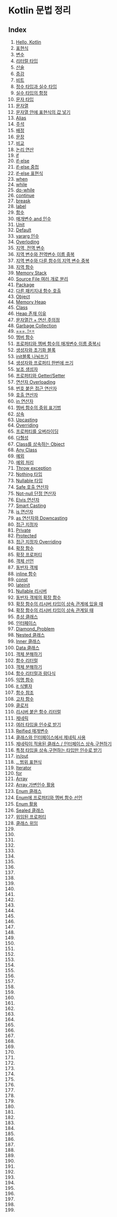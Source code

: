 Kotlin 문법 정리
==============


Index
-----

1. [Hello, Kotlin](https://github.com/jallannom1/KotlinPractice/blob/master/src/HelloKotlin.kt)
2. [표현식]()
3. [변수]()
4. [리터럴 타입]()
5. [산술]()
6. [증감]()
7. [비트]()
8. [정수 타입과 실수 타입]()
9. [실수 타입의 함정]()
10. [문자 타입]()
11. [문자열]()
12. [문자열 안에 표현식의 값 넣기]()
13. [Alias]()
14. [주석]()
15. [배정]()
16. [문장]()
17. [비교]()
18. [논리 연산]()
19. [if]()
20. [if-else]()
21. [if-else 중첩]()
22. [if-else 표현식]()
23. [when]()
24. [while]()
25. [do-while]()
27. [continue]()
28. [breask]()
29. [label]()
30. [함수]()
31. [매개변수 and 인수]()
32. [Unit]()
33. [Default]()
34. [vararg 인수]()
35. [Overloding]()
36. [지역, 전역 변수]()
37. [지역 변수와 전역변수 이름 중복]()
38. [지역 변수와 다룬 함수의 지역 변수 중복]()
39. [지역 함수]()
40. [Memory Stack]()
41. [Source File 여러 개로 분리]()
42. [Package]()
43. [다른 패키지내 함수 호출]()
44. [Object]() 
45. [Memory Heap]()
46. [Class]()
47. [Heap 존재 이유]()
48. [문자열간 + 연산 주의점]()
49. [Garbage Collection]()
50. [===, !==]()
51. [멤버 함수]()
52. [프로퍼티와 멤버 함수의 매개변수 이름 중복시]()
53. [생성자와 초기화 블록]()
54. [init블록 나눠쓰기]()
55. [생성자와 프로퍼티 한번에 쓰기]()
56. [보조 생성자]()
57. [프로퍼티와 Getter/Setter]()
58. [연산자 Overloading]()
59. [번호 붙은 접근 연산자]()
60. [호출 연산자]()
61. [in 연산자]()
62. [멤버 함수의 중위 표기법]()
63. [상속]()
64. [Upcasting]()
65. [Overriding]()
66. [프로퍼티를 오버라이딩]()
67. [다형성]()
68. [Class를 상속하는 Object]()
69. [Any Class]()
70. [예외]()
71. [예외 처리]()
72. [Throw exception]()
73. [Nothing 타입]()
74. [Nullable 타입]()
75. [Safe 호출 연산자]()
76. [Not-null 단정 연산자]()
77. [Elvis 연산자]()
78. [Smart Casting]()
79. [is 연산자]()
80. [as 연산자와 Downcasting]()
81. [접근 지정자]()
82. [Private]()
83. [Protected]()
84. [접근 지정자 Overriding]()
85. [확장 함수]()
86. [확장 프로퍼티]()
87. [객체 선언]()
88. [동반자 객체]()
89. [inline 함수]()
90. [const]()
91. [lateinit]()
92. [Nullable 리시버]()
93. [동반자 객체의 확장 함수]()
94. [확장 함수의 리시버 타입이 상속 관계에 있을 때]()
95. [확장 함수의 리시버 타입이 상속 관계일 때]()
96. [추상 클래스]()
97. [인터페이스]()
98. [Diamond_Problem]()
99. [Nested 클래스]()
100. [Inner 클래스]()
101. [Data 클래스]()
102. [객체 분해하기]()
103. [함수 리터럴]()
104. [객체 분해하기]()
105. [함수 리터럴과 람다식]()
106. [익명 함수]()
107. [it 식별자]()
108. [함수 참조]()
109. [고차 함수]()
110. [클로저]()
111. [리시버 붙은 함수 리터럴]()
112. [제네릭]()
113. [여러 타입을 인수로 받기]()
114. [Reified 매개변수]()
115. [클래스와 인터페이스에서 제네릭 사용]()
116. [제네릭이 적용된 클래스 / 인터페이스 상속,구현하기]()
117. [특정 타입을 상속,구현하는 타입만 인수로 받기]()
118. [in/out]()
119. [.. 범위 표현식]()
120. [Iterator]()
121. [for]()
122. [Array]()
123. [Array 가변인수 활용]()
124. [Enum 클래스]()
125. [Enum에 프로퍼티와 멤버 함수 선언]()
126. [Enum 활용]()
127. [Sealed 클래스]()
128. [위임된 프로퍼티]()
129. [클래스 위임]()
130. []()
131. []()
132. []()
133. []()
134. []()
135. []()
136. []()
137. []()
138. []()
139. []()
140. []()
141. []()
142. []()
143. []()
144. []()
145. []()
146. []()
147. []()
148. []()
149. []()
150. []()
151. []()
152. []()
153. []()
154. []()
155. []()
156. []()
157. []()
158. []()
159. []()
160. []()
161. []()
162. []()
163. []()
164. []()
165. []()
166. []()
167. []()
168. []()
169. []()
170. []()
171. []()
172. []()
173. []()
174. []()
175. []()
176. []()
177. []()
178. []()
179. []()
180. []()
181. []()
182. []()
183. []()
184. []()
185. []()
186. []()
187. []()
188. []()
189. []()
190. []()
191. []()
192. []()
193. []()
194. []()
195. []()
196. []()
197. []()
198. []()
199. []()
200. []()









